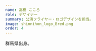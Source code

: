 ```yaml
---
name: 高橋 こころ
role: デザイナー
summary: 公演フライヤー・ロゴデザインを担当。
image: shinnihon_logo_Bred.png
order: 4
---
```


群馬県出身。